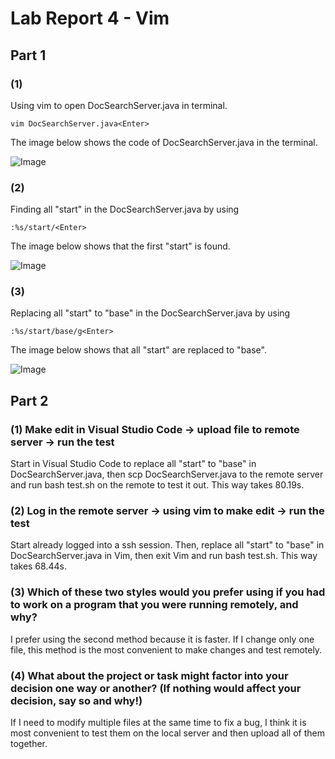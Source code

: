 # Lab Report 4 - Vim

## Part 1
### (1) 
Using vim to open DocSearchServer.java in terminal. 
```
vim DocSearchServer.java<Enter>
```
The image below shows the code of DocSearchServer.java in the terminal.

![Image](https://sara0112.github.io/cse15l-lab-reports/lab4_01.png)

### (2)
Finding all "start" in the DocSearchServer.java by using 
```
:%s/start/<Enter>
```
The image below shows that the first "start" is found.

![Image](https://sara0112.github.io/cse15l-lab-reports/lab4_02.png)

### (3)
Replacing all "start" to "base" in the DocSearchServer.java by using 
```
:%s/start/base/g<Enter>
```
The image below shows that all "start" are replaced to "base".

![Image](https://sara0112.github.io/cse15l-lab-reports/lab4_03.png)

## Part 2
### (1) Make edit in Visual Studio Code -> upload file to remote server -> run the test
Start in Visual Studio Code to replace all "start" to "base" in DocSearchServer.java, then scp DocSearchServer.java to the remote server and run bash test.sh on the remote to test it out. This way takes 80.19s.

### (2) Log in the remote server -> using vim to make edit -> run the test
Start already logged into a ssh session. Then, replace all "start" to "base" in DocSearchServer.java in Vim, then exit Vim and run bash test.sh. This way takes 68.44s.

### (3) Which of these two styles would you prefer using if you had to work on a program that you were running remotely, and why?
I prefer using the second method because it is faster. If I change only one file, this method is the most convenient to make changes and test remotely.

### (4) What about the project or task might factor into your decision one way or another? (If nothing would affect your decision, say so and why!)
If I need to modify multiple files at the same time to fix a bug, I think it is most convenient to test them on the local server and then upload all of them together.